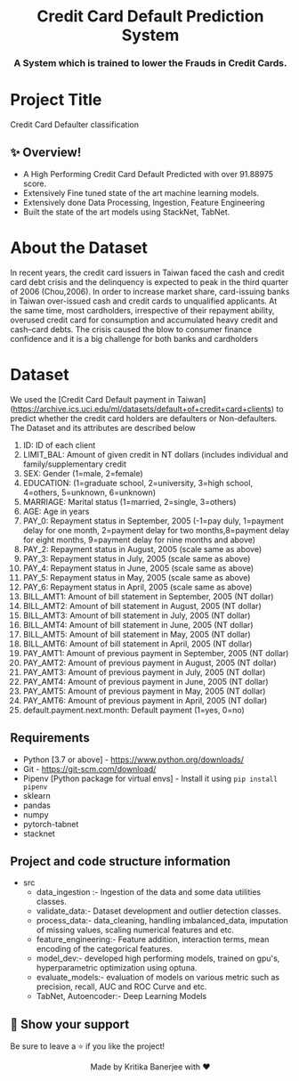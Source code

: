 <h1 align="center">
  Credit Card Default Prediction System
</h1>

<h3 align="center">
    A System which is trained to lower the Frauds in Credit Cards. 
</h3>

# Project Title
Credit Card Defaulter classification

## ✨ Overview!

- A High Performing Credit Card Default Predicted with over 91.88975 score. 
- Extensively Fine tuned state of the art machine learning models. 
- Extensively done Data Processing, Ingestion, Feature Engineering 
- Built the state of the art models using StackNet, TabNet.

# About the Dataset
In recent years, the credit card issuers in Taiwan faced the cash and credit card debt crisis and the delinquency is expected to peak in the third quarter of 2006 (Chou,2006). In order to increase market share, card-issuing banks in Taiwan over-issued cash and credit cards to unqualified applicants. At the same time, most cardholders, irrespective of their repayment ability, overused credit card for consumption and accumulated heavy credit and cash–card debts. The crisis caused the blow to consumer finance confidence and it is a big challenge for both banks and cardholders



# Dataset
We used the [Credit Card Default payment in Taiwan] (https://archive.ics.uci.edu/ml/datasets/default+of+credit+card+clients) to predict whether the credit card holders are defaulters or Non-defaulters. The Dataset and its attributes are described below


1. ID: ID of each client 
2. LIMIT_BAL: Amount of given credit in NT dollars (includes individual and family/supplementary credit
3. SEX: Gender (1=male, 2=female)
4. EDUCATION: (1=graduate school, 2=university, 3=high school, 4=others, 5=unknown, 6=unknown)
5. MARRIAGE: Marital status (1=married, 2=single, 3=others)
6. AGE: Age in years
7. PAY_0: Repayment status in September, 2005 (-1=pay duly, 1=payment delay for one month, 2=payment delay for two months,8=payment delay for eight months, 9=payment delay for nine months and above)
8. PAY_2: Repayment status in August, 2005 (scale same as above)
9. PAY_3: Repayment status in July, 2005 (scale same as above)
10. PAY_4: Repayment status in June, 2005 (scale same as above)
11. PAY_5: Repayment status in May, 2005 (scale same as above)
12. PAY_6: Repayment status in April, 2005 (scale same as above)
13. BILL_AMT1: Amount of bill statement in September, 2005 (NT dollar)
14. BILL_AMT2: Amount of bill statement in August, 2005 (NT dollar)
15. BILL_AMT3: Amount of bill statement in July, 2005 (NT dollar)
16. BILL_AMT4: Amount of bill statement in June, 2005 (NT dollar)
17. BILL_AMT5: Amount of bill statement in May, 2005 (NT dollar)
18. BILL_AMT6: Amount of bill statement in April, 2005 (NT dollar)
19. PAY_AMT1: Amount of previous payment in September, 2005 (NT dollar)
20. PAY_AMT2: Amount of previous payment in August, 2005 (NT dollar)
21. PAY_AMT3: Amount of previous payment in July, 2005 (NT dollar)
22. PAY_AMT4: Amount of previous payment in June, 2005 (NT dollar)
23. PAY_AMT5: Amount of previous payment in May, 2005 (NT dollar)
24. PAY_AMT6: Amount of previous payment in April, 2005 (NT dollar)
25. default.payment.next.month: Default payment (1=yes, 0=no)


## Requirements

- Python [3.7 or above] - https://www.python.org/downloads/
- Git - https://git-scm.com/download/
- Pipenv [Python package for virtual envs] - Install it using `pip install pipenv` 
- sklearn 
- pandas 
- numpy 
- pytorch-tabnet
- stacknet

## Project and code structure information

- src 
   - data_ingestion :- Ingestion of the data and some data utilities classes. 
   - validate_data:- Dataset development and outlier detection classes.
   - process_data:- data_cleaning, handling imbalanced_data, imputation of missing values, scaling numerical features and etc. 
   - feature_engineering:- Feature addition, interaction terms, mean encoding of the categorical features.
   - model_dev:- developed high performing models, trained on gpu's, hyperparametric optimization using optuna. 
   - evaluate_models:- evaluation of models on various metric such as precision, recall, AUC and ROC Curve and etc. 
   - TabNet, Autoencoder:- Deep Learning Models 

## 🙌 Show your support

Be sure to leave a ⭐️ if you like the project!

<div align="center">Made by Kritika Banerjee with ❤</div>
